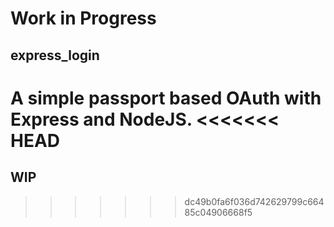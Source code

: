 # Work in Progress
## express_login
A simple passport based OAuth with Express and NodeJS.
<<<<<<< HEAD
=======


## WIP
>>>>>>> dc49b0fa6f036d742629799c66485c04906668f5
